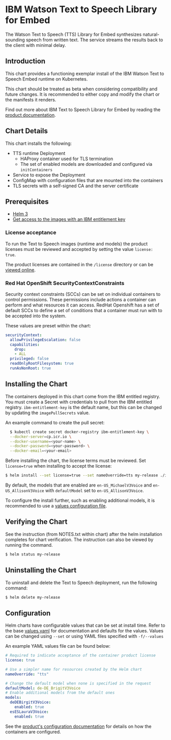 # IBM Watson Text to Speech Library for Embed

The Watson Text to Speech (TTS) Library for Embed synthesizes natural-sounding speech from written text. The service streams the results back to the client with minimal delay.

## Introduction

This chart provides a functioning exemplar install of the IBM Watson Text to Speech Embed runtime on Kubernetes.

This chart should be treated as beta when considering compatibility and future changes. It is recommended to either copy and modify the chart or the manifests it renders.

Find out more about IBM Text to Speech Library for Embed by reading the [product documentation](https://www.ibm.com/docs/watson-libraries?topic=watson-text-speech-library-embed-home).

## Chart Details

This chart installs the following:

- TTS runtime Deployment
  - HAProxy container used for TLS termination
  - The set of enabled models are downloaded and configured via `initContainers`
- Service to expose the Deployment
- ConfigMap with configuration files that are mounted into the containers
- TLS secrets with a self-signed CA and the server certificate

## Prerequisites

- [Helm 3](https://helm.sh/docs/intro/install/)
- [Get access to the images with an IBM entitlement key](https://www.ibm.com/docs/watson-libraries?topic=i-accessing-files-1)

### License acceptance

To run the Text to Speech images (runtime and models) the product licenses must be reviewed and accepted by setting the value `license: true`.

The product licenses are contained in the `/license` directory or can be [viewed online](https://www14.software.ibm.com/cgi-bin/weblap/lap.pl?li_formnum=L-DAJI-CJULPU).

### Red Hat OpenShift SecurityContextConstraints

Security context constraints (SCCs) can be set on individual containers to control permissions. These permissions include actions a container can perform and what resources it can access. RedHat Openshift has a set of default SCCs to define a set of conditions that a container must run with to be accepted into the system.

These values are preset within the chart:

```yaml
securityContext:
  allowPrivilegeEscalation: false
  capabilities:
    drop:
    - ALL
  privileged: false
  readOnlyRootFilesystem: true
  runAsNonRoot: true
```

## Installing the Chart

The containers deployed in this chart come from the IBM entitled registry. You must create a Secret with credentials to pull from the IBM entitled registry. `ibm-entitlement-key` is the default name, but this can be changed by updating the `imagePullSecrets` value.

An example command to create the pull secret:

```sh
  $ kubectl create secret docker-registry ibm-entitlement-key \
  --docker-server=cp.icr.io \
  --docker-username=<your-name> \
  --docker-password=<your-password> \
  --docker-email=<your-email>
```

Before installing the chart, the license terms must be reviewed. Set `license=true` when installing to accept the license:

```sh
$ helm install --set license=true --set nameOverride=tts my-release ./ibm-watson-tts-embed-runtime
```

By default, the models that are enabled are `en-US_MichaelV3Voice` and `en-US_AllisonV3Voice` with `defaultModel` set to `en-US_AllisonV3Voice`.

To configure the install further, such as enabling additional models, it is recommended to use a [values configuration file](#configuration).

## Verifying the Chart

See the instruction (from NOTES.txt within chart) after the helm installation completes for chart verification. The instruction can also be viewed by running the command.

```sh
$ helm status my-release
```

## Uninstalling the Chart

To uninstall and delete the Text to Speech deployment, run the following command:

```sh
$ helm delete my-release
```

## Configuration

Helm charts have configurable values that can be set at install time. Refer to the base [values.yaml](values.yaml) for documentation and defaults for the values. Values can be changed using `--set` or using YAML files specified with `-f/--values`

An example YAML values file can be found below:

```yaml
# Required to indicate acceptance of the container product license
license: true

# Use a simpler name for resources created by the Helm chart
nameOverride: "tts"

# Change the default model when none is specified in the request
defaultModel: de-DE_BrigitV3Voice
# Enable additional models from the default ones
models:
  deDEBirgitV3Voice:
    enabled: true
  esESLauraV3Voice:
    enabled: true
```

See the [product's configuration documentation](https://www.ibm.com/docs/watson-libraries?topic=r-configuration-options-1) for details on how the containers are configured.
